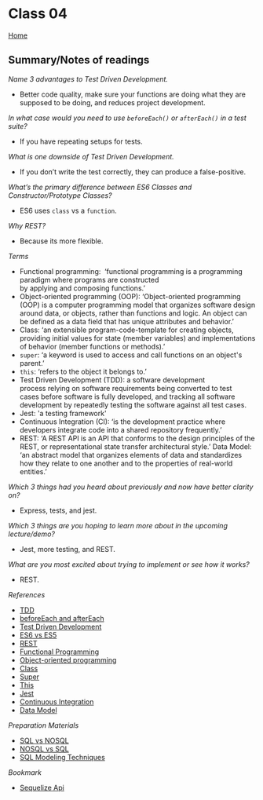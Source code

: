
# Class 04

[Home](https://markjackson28.github.io/reading-notes/)

## Summary/Notes of readings

*Name 3 advantages to Test Driven Development.*
- Better code quality, make sure your functions are doing what they are supposed to be doing, and reduces project development.

*In what case would you need to use `beforeEach()` or `afterEach()` in a test suite?*
- If you have repeating setups for tests.

*What is one downside of Test Driven Development.*
- If you don’t write the test correctly, they can produce a false-positive.

*What’s the primary difference between ES6 Classes and Constructor/Prototype Classes?*
- ES6 uses `class` vs a `function`.

*Why REST?*
- Because its more flexible.

*Terms*
- Functional programming:  ‘functional programming is a programming paradigm where programs are constructed by applying and composing functions.’
- Object-oriented programming (OOP): ‘Object-oriented programming (OOP) is a computer programming model that organizes software design around data, or objects, rather than functions and logic. An object can be defined as a data field that has unique attributes and behavior.’
- Class: ‘an extensible program-code-template for creating objects, providing initial values for state (member variables) and implementations of behavior (member functions or methods).’
- `super`: ‘a keyword is used to access and call functions on an object's parent.’
- `this`: ‘refers to the object it belongs to.’
- Test Driven Development (TDD): a software development process relying on software requirements being converted to test cases before software is fully developed, and tracking all software development by repeatedly testing the software against all test cases.
- Jest: 'a testing framework'
- Continuous Integration (CI): ‘is the development practice where developers integrate code into a shared repository frequently.’
- REST: ‘A REST API is an API that conforms to the design principles of the REST, or representational state transfer architectural style.’
Data Model: ‘an abstract model that organizes elements of data and standardizes how they relate to one another and to the properties of real-world entities.’

*Which 3 things had you heard about previously and now have better clarity on?*
- Express, tests, and jest.

*Which 3 things are you hoping to learn more about in the upcoming lecture/demo?*
- Jest, more testing, and REST.

*What are you most excited about trying to implement or see how it works?*
- REST.

*References*
- [TDD](https://www.codica.com/blog/test-driven-development-benefits/)
- [beforeEach and afterEach](https://jestjs.io/docs/setup-teardown)
- [Test Driven Development](https://en.wikipedia.org/wiki/Test-driven_development)
- [ES6 vs ES5](https://www.geeksforgeeks.org/differences-between-es6-class-and-es5-function-constructors/)
- [REST](https://www.ibm.com/cloud/learn/rest-apis)
- [Functional Programming](https://en.wikipedia.org/wiki/Functional_programming)
- [Object-oriented programming](https://searchapparchitecture.techtarget.com/definition/object-oriented-programming-OOP)
- [Class](https://en.wikipedia.org/wiki/Class_(computer_programming))
- [Super](https://developer.mozilla.org/en-US/docs/Web/JavaScript/Reference/Operators/super)
- [This](https://www.w3schools.com/js/js_this.asp)
- [Jest](https://jestjs.io/)
- [Continuous Integration](https://www.cloudbees.com/solutions/continuous-integration)
- [Data Model](https://en.wikipedia.org/wiki/Data_model)

*Preparation Materials*
- [SQL vs NOSQL](https://www.youtube.com/watch?v=ZS_kXvOeQ5Y)
- [NOSQL vs SQL](https://www.thegeekstuff.com/2014/01/sql-vs-nosql-db/?utm_source=tuicool)
- [SQL Modeling Techniques](https://www.essentialsql.com/get-ready-to-learn-sql-7-simplified-data-modeling/)

*Bookmark*
- [Sequelize Api](https://sequelize.org/master/)
